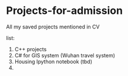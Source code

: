 # Projects-for-admission
All my saved projects mentioned in CV 

list:
1. C++ projects 
2. C# for GIS system (Wuhan travel system)
3. Housing Ipython notebook (tbd)
4.
